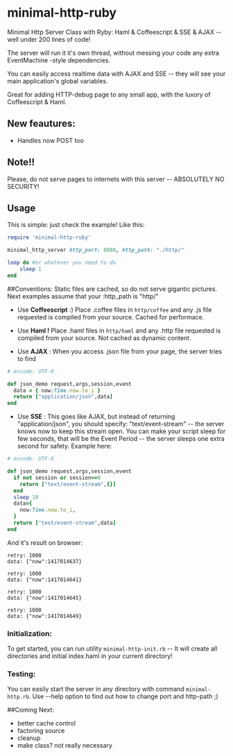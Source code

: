 minimal-http-ruby
=================

Minimal Http Server Class with Ryby: Haml &amp; Coffeescript &amp; SSE &amp; AJAX -- well under 200 lines of code!

The server will run it it's own thread, without messing your code any extra EventMachine -style dependencies.

You can easily access realtime data with AJAX and SSE -- they will see your main application's global variables.

Great for adding HTTP-debug page to any small app, with the luxory of Coffeescript & Haml.

## New feautures:
- Handles now POST too

## Note!!
Please, do not serve pages to internets with this server -- ABSOLUTELY NO SECURITY!

## Usage
This is simple: just check the example! Like this:

``` ruby
require 'minimal-http-ruby'

minimal_http_server http_port: 8088, http_path: "./http/"

loop do #or whatever you need to do
	sleep 1
end
```

##Conventions:
Static files are cached, so do not serve gigantic pictures.  Next examples assume that your :http_path is "http/"

- Use **Coffeescript** :) Place .coffee files in ```http/coffee``` and any .js file requested is compiled from your source. Cached for performace.

- Use **Haml !** Place .haml files in ```http/haml``` and any .http file requested is compiled from your source. Not cached as dynamic content.

- Use **AJAX** :  When you access .json file from your page, the server tries to find
``` ruby
# encode: UTF-8

def json_demo request,args,session,event
  data = { now:Time.now.to_i }
  return ["application/json",data]
end
```

- Use **SSE** :  This goes like AJAX, but instead of returning "application/json", you should specify: "text/event-stream" -- the server knows now to keep this stream open. You can make your script sleep for few seconds, that will be the Event Period -- the server sleeps one extra second for safety. Example here:

``` ruby
# encode: UTF-8

def json_demo request,args,session,event
  if not session or session==0
    return ["text/event-stream",{}]
  end
  sleep 10
  data={
    now:Time.now.to_i,
  }
  return ["text/event-stream",data]
end
```
And it's result on browser:
``` asciidoc
retry: 1000
data: {"now":1417014637}

retry: 1000
data: {"now":1417014641}

retry: 1000
data: {"now":1417014645}

retry: 1000
data: {"now":1417014649}
```

### Initialization:

To get started, you can run utility ```minimal-http-init.rb``` -- It will create all directories and initial index.haml in your current directory!

### Testing:

You can easily start the server in any directory with command ```minimal-http.rb```. Use --help option to find out how to change port and http-path ;)

##Coming Next:
- better cache control
- factoring source
- cleanup
- make class? not really necessary
